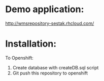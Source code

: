 Demo application:
=================
http://wmsrepository-sestak.rhcloud.com/

Installation:
=============
To Openshift:
1) Create database with createDB.sql script
2) Git push this repository to openshift